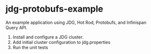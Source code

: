 # jdg-protobufs-example
An example application using JDG, Hot Rod, Protobufs, and Infinispan Query API.

1) Install and configure a JDG cluster.
2) Add initial cluster configuration to jdg.properties
3) Run the unit tests
